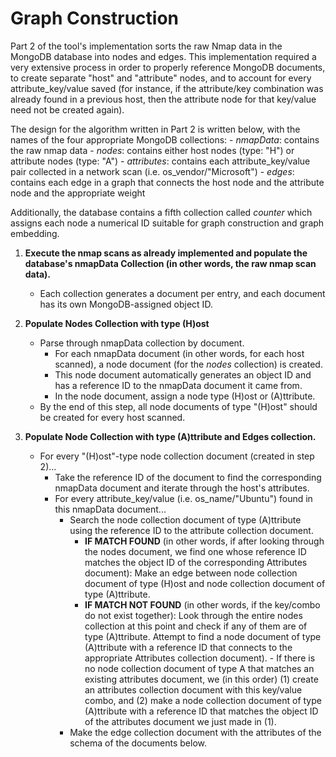 # Graph Construction

Part 2 of the tool's implementation sorts the raw Nmap data in the MongoDB database into nodes and edges. This implementation required a very extensive process in order to properly reference MongoDB documents, to create separate "host" and "attribute" nodes, and to account for every attribute_key/value saved (for instance, if the attribute/key combination was already found in a previous host, then the attribute node for that key/value need not be created again).

The design for the algorithm written in Part 2 is written below, with the names of the four appropriate MongoDB collections:
    - *nmapData*: contains the raw nmap data
    - *nodes*: contains either host nodes (type: "H") or attribute nodes (type: "A")
    - *attributes*: contains each attribute_key/value pair collected in a network scan (i.e. os_vendor/"Microsoft")
    - *edges*: contains each edge in a graph that connects the host node and the attribute node and the appropriate weight

Additionally, the database contains a fifth collection called *counter* which assigns each node a numerical ID suitable for graph construction and graph embedding.

1. **Execute the nmap scans as already implemented and populate the database's nmapData Collection (in other words, the raw nmap scan data).**
    - Each collection generates a document per entry, and each document has its own MongoDB-assigned object ID.

2. **Populate Nodes Collection with type (H)ost**
    - Parse through nmapData collection by document.
        - For each nmapData document (in other words, for each host scanned), a node document (for the *nodes* collection) is created.
        - This node document automatically generates an object ID and has a reference ID to the nmapData document it came from.
        - In the node document, assign a node type (H)ost or (A)ttribute.
    - By the end of this step, all node documents of type "(H)ost" should be created for every host scanned.

3. **Populate Node Collection with type (A)ttribute and Edges collection.**
    - For every "(H)ost"-type node collection document (created in step 2)...
        - Take the reference ID of the document to find the corresponding nmapData document and iterate through the host's attributes.
        - For every attribute_key/value (i.e. os_name/"Ubuntu") found in this nmapData document...
            - Search the node collection document of type (A)ttribute using the reference ID to the attribute collection document.
                - **IF MATCH FOUND** (in other words, if after looking through the nodes document, we find one whose reference ID                           matches the object ID of the corresponding Attributes document): Make an edge between node collection document of                       type (H)ost and node collection document of type (A)ttribute.
                - **IF MATCH NOT FOUND** (in other words, if the key/combo do not exist together): Look through the entire nodes                           collection at this point and check if any of them are of type (A)ttribute. Attempt to find a node document of type                     (A)ttribute with a reference ID that connects to the appropriate Attributes collection document).
                        - If there is no node collection document of type A that matches an existing attributes document, we (in this                             order) (1) create an attributes collection document with this key/value combo, and (2) make a node collection                           document of type (A)ttribute with a reference ID that matches the object ID of the attributes document we                               just made in (1).
            - Make the edge collection document with the attributes of the schema of the documents below.
                
